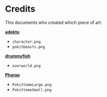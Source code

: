 # Credits

This documents who created which piece of art.

**[adekto](https://github.com/adekto)**

* `character.png`
* `pokitbeasts.png`

**[drummyfish](https://gitlab.com/drummyfish)**

* `overworld.png`

**[Pharap](https://github.com/Pharap)**

* `PokittomeLarge.png`
* `PokittomeSmall.png`

